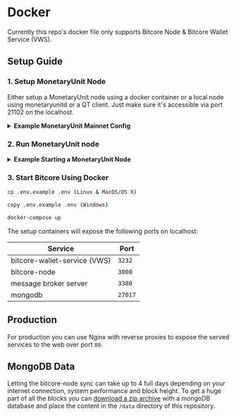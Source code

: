 # Docker
Currently this repo's docker file only supports Bitcore Node & Bitcore Wallet Service (VWS).

## Setup Guide

### 1. Setup MonetaryUnit Node
Either setup a MonetaryUnit node using a docker container or a local node using monetaryunitd or a QT client. Just make sure it's accessible via port 21102 on the localhost.

<details>
<summary><b> Example MonetaryUnit Mainnet Config </b></summary>

```sh
listen=1
server=1

rpcuser=RPCUSER
rpcpassword=RPCPASS
```

</details>

### 2. Run MonetaryUnit node
<details>
<summary><b>Example Starting a MonetaryUnit Node</b></summary>
  
```
# Path to your MonetaryUnit application and path to the config above
/Applications/MonetaryUnit-Qt.app/Contents/MacOS/MonetaryUnit-Qt -datadir=/Users/username/blockchains/monetaryunit-core/networks/mainnet/
```

</details>

### 3. Start Bitcore Using Docker

```sh
cp .env.example .env (Linux & MacOS/OS X)

copy .env.example .env (Windows)

docker-compose up
```

The setup containers will expose the following ports on localhost:

| Service                      | Port    |
|------------------------------|---------|
| bitcore-wallet-service (VWS) | `3232`  |
| bitcore-node                 | `3000`  |
| message broker server        | `3380`  |
| mongodb                      | `27017` |

## Production
For production you can use Nginx with reverse proxies to expose the served services to the web over port `80`.

## MongoDB Data
Letting the bitcore-node sync can take up to 4 full days depending on your internet connection, system performance and block height. To get a huge part of all the blocks you can [download a zip archive](http://staging.swenvanzanten.com/bitcore-database-latest.zip) with a mongoDB database and place the content in the `/data` directory of this repository.
